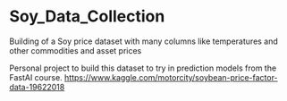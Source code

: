 # Soy_Data_Collection
Building of a Soy price dataset with many columns like temperatures and other commodities and asset prices

Personal project to build this dataset to try in prediction models from the FastAI course.
https://www.kaggle.com/motorcity/soybean-price-factor-data-19622018
